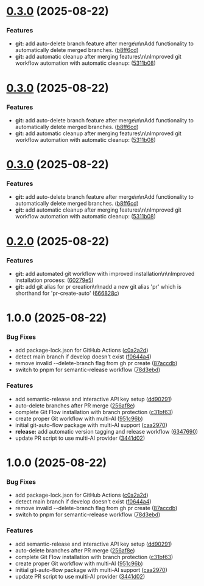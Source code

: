 # [0.3.0](https://github.com/genix-x/git-auto-flow/compare/v0.2.0...v0.3.0) (2025-08-22)


### Features

* **git:** add auto-delete branch feature after merge\n\nAdd functionality to automatically delete merged branches. ([b8ff6cd](https://github.com/genix-x/git-auto-flow/commit/b8ff6cd497e9e8e0b84b184874400af85501cbf6))
* **git:** add automatic cleanup after merging features\n\nImproved git workflow automation with automatic cleanup: ([5311b08](https://github.com/genix-x/git-auto-flow/commit/5311b08a060d943810b0c2edb92ef8d19418f7f9))

# [0.3.0](https://github.com/genix-x/git-auto-flow/compare/v0.2.0...v0.3.0) (2025-08-22)


### Features

* **git:** add auto-delete branch feature after merge\n\nAdd functionality to automatically delete merged branches. ([b8ff6cd](https://github.com/genix-x/git-auto-flow/commit/b8ff6cd497e9e8e0b84b184874400af85501cbf6))
* **git:** add automatic cleanup after merging features\n\nImproved git workflow automation with automatic cleanup: ([5311b08](https://github.com/genix-x/git-auto-flow/commit/5311b08a060d943810b0c2edb92ef8d19418f7f9))

# [0.3.0](https://github.com/genix-x/git-auto-flow/compare/v0.2.0...v0.3.0) (2025-08-22)


### Features

* **git:** add auto-delete branch feature after merge\n\nAdd functionality to automatically delete merged branches. ([b8ff6cd](https://github.com/genix-x/git-auto-flow/commit/b8ff6cd497e9e8e0b84b184874400af85501cbf6))
* **git:** add automatic cleanup after merging features\n\nImproved git workflow automation with automatic cleanup: ([5311b08](https://github.com/genix-x/git-auto-flow/commit/5311b08a060d943810b0c2edb92ef8d19418f7f9))

# [0.2.0](https://github.com/genix-x/git-auto-flow/compare/v0.1.0...v0.2.0) (2025-08-22)


### Features

* **git:** add automated git workflow with improved installation\n\nImproved installation process: ([60279e5](https://github.com/genix-x/git-auto-flow/commit/60279e5cb40d5ef286d416e3aac177c7f9dc7b4e))
* **git:** add git alias for pr creation\n\nadd a new git alias 'pr' which is shorthand for 'pr-create-auto' ([666828c](https://github.com/genix-x/git-auto-flow/commit/666828c5ae2bc9cb81deaffb83fc0fbbac79ec8d))

# 1.0.0 (2025-08-22)


### Bug Fixes

* add package-lock.json for GitHub Actions ([c0a2a2d](https://github.com/genix-x/git-auto-flow/commit/c0a2a2dd937c828b369020ff75739d59210774f4))
* detect main branch if develop doesn't exist ([f0644a4](https://github.com/genix-x/git-auto-flow/commit/f0644a4a279a9bdb3d3ce264e07da92a77668114))
* remove invalid --delete-branch flag from gh pr create ([87accdb](https://github.com/genix-x/git-auto-flow/commit/87accdb9581d9e1ac479edff1431e89cb65a6717))
* switch to pnpm for semantic-release workflow ([78d3ebd](https://github.com/genix-x/git-auto-flow/commit/78d3ebd9b2aaea1791bc229c34cb0aee9b56b999))


### Features

* add semantic-release and interactive API key setup ([dd90291](https://github.com/genix-x/git-auto-flow/commit/dd90291220d5a838536747a808a53ddf74e7f3e7))
* auto-delete branches after PR merge ([256af8e](https://github.com/genix-x/git-auto-flow/commit/256af8e84d9393a531d692f323c6d50928f6ffae))
* complete Git Flow installation with branch protection ([c31bf63](https://github.com/genix-x/git-auto-flow/commit/c31bf636a22cbbc5ea641e039b64643f747d12c8))
* create proper Git workflow with multi-AI ([951c96b](https://github.com/genix-x/git-auto-flow/commit/951c96b1ca1374bbea64f3d786adb974f0a17234))
* initial git-auto-flow package with multi-AI support ([caa2970](https://github.com/genix-x/git-auto-flow/commit/caa2970a982c41be8120b5bdebfe71fd6020fe53))
* **release:** add automatic version tagging and release workflow ([6347690](https://github.com/genix-x/git-auto-flow/commit/63476908c4fb5ae70a682e5a107595620651c7dc))
* update PR script to use multi-AI provider ([3441d02](https://github.com/genix-x/git-auto-flow/commit/3441d02410b61194dc95deefe00dca5ca32bc310))

# 1.0.0 (2025-08-22)


### Bug Fixes

* add package-lock.json for GitHub Actions ([c0a2a2d](https://github.com/genix-x/git-auto-flow/commit/c0a2a2dd937c828b369020ff75739d59210774f4))
* detect main branch if develop doesn't exist ([f0644a4](https://github.com/genix-x/git-auto-flow/commit/f0644a4a279a9bdb3d3ce264e07da92a77668114))
* remove invalid --delete-branch flag from gh pr create ([87accdb](https://github.com/genix-x/git-auto-flow/commit/87accdb9581d9e1ac479edff1431e89cb65a6717))
* switch to pnpm for semantic-release workflow ([78d3ebd](https://github.com/genix-x/git-auto-flow/commit/78d3ebd9b2aaea1791bc229c34cb0aee9b56b999))


### Features

* add semantic-release and interactive API key setup ([dd90291](https://github.com/genix-x/git-auto-flow/commit/dd90291220d5a838536747a808a53ddf74e7f3e7))
* auto-delete branches after PR merge ([256af8e](https://github.com/genix-x/git-auto-flow/commit/256af8e84d9393a531d692f323c6d50928f6ffae))
* complete Git Flow installation with branch protection ([c31bf63](https://github.com/genix-x/git-auto-flow/commit/c31bf636a22cbbc5ea641e039b64643f747d12c8))
* create proper Git workflow with multi-AI ([951c96b](https://github.com/genix-x/git-auto-flow/commit/951c96b1ca1374bbea64f3d786adb974f0a17234))
* initial git-auto-flow package with multi-AI support ([caa2970](https://github.com/genix-x/git-auto-flow/commit/caa2970a982c41be8120b5bdebfe71fd6020fe53))
* update PR script to use multi-AI provider ([3441d02](https://github.com/genix-x/git-auto-flow/commit/3441d02410b61194dc95deefe00dca5ca32bc310))
